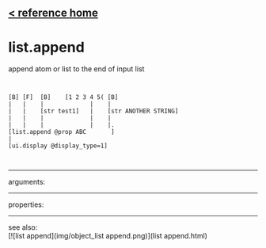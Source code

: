 [< reference home](ceammc_lib.html)
---

# list.append


append atom or list to the end of input list

```


[B] [F]  [B]    [1 2 3 4 5( [B]
|   |    |             |    |
|   |    [str test1]   |    [str ANOTHER STRING]
|   |    |             |    |
|   |    |             |    |.
[list.append @prop ABC       ]
|
[ui.display @display_type=1]

            
```

---
arguments:


---
properties:


---
see also:<br>
[![list append](img/object_list append.png)](list append.html)

